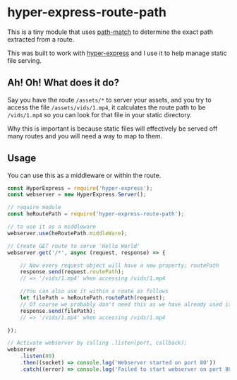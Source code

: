 <!--
 Copyright (c) 2022 Anthony Mugendi

 This software is released under the MIT License.
 https://opensource.org/licenses/MIT
-->

# hyper-express-route-path

This is a tiny module that uses [path-match](https://www.npmjs.com/package/path-match) to determine the exact path extracted from a route.

This was built to work with [hyper-express](https://www.npmjs.com/package/hyper-express) and I use it to help manage static file serving.

## Ah! Oh! What does it do?

Say you have the route `/assets/*` to server your assets, and you try to access the file `/assets/vids/1.mp4`, it calculates the route path to be `/vids/1.mp4` so you can look for that file in your static directory.

Why this is important is because static files will effectively be served off many routes and you will need a way to map to them.

## Usage

You can use this as a middleware or within the route.

```javascript
const HyperExpress = require('hyper-express');
const webserver = new HyperExpress.Server();

// require module
const heRoutePath = require('hyper-express-route-path');

// to use it as a middleware
webserver.use(heRoutePath.middleWare);

// Create GET route to serve 'Hello World'
webserver.get('/*', async (request, response) => {

	// Now every request object will have a new property; routePath
	response.send(request.routePath);
	// => '/vids/1.mp4' when accessing /vids/1.mp4

	//You can also use it within a route as follows
	let filePath = heRoutePath.routePath(request);
	// Of course we probably don't need this as we have already used it as a middleware ;)
	response.send(filePath);
	// => '/vids/1.mp4' when accessing /vids/1.mp4

});

// Activate webserver by calling .listen(port, callback);
webserver
	.listen(80)
	.then((socket) => console.log('Webserver started on port 80'))
	.catch((error) => console.log('Failed to start webserver on port 80'));
```
